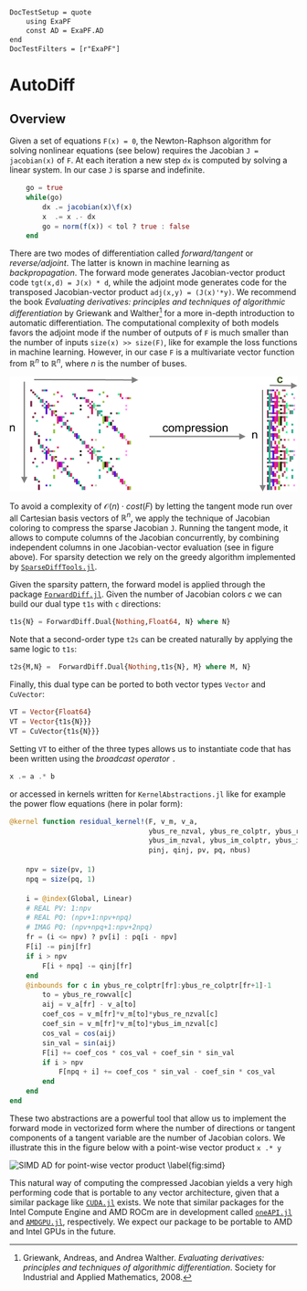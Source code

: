 ```@meta
DocTestSetup = quote
    using ExaPF
    const AD = ExaPF.AD
end
DocTestFilters = [r"ExaPF"]
```

# AutoDiff

## Overview

Given a set of equations `F(x) = 0`, the Newton-Raphson algorithm for
solving nonlinear equations (see below) requires the Jacobian `J = jacobian(x)`
of `F`. At each iteration a new step `dx` is computed by
solving a linear system. In our case `J` is sparse and indefinite.

```julia
    go = true
    while(go)
        dx .= jacobian(x)\f(x)
        x  .= x .- dx
        go = norm(f(x)) < tol ? true : false
    end
```
There are two modes of differentiation called *forward/tangent* or
*reverse/adjoint*. The latter is known in machine learning as
*backpropagation*. The forward mode generates Jacobian-vector product code
`tgt(x,d) = J(x) * d`, while the adjoint mode generates code for the
transposed Jacobian-vector product `adj(x,y) = (J(x)'*y)`. We recommend
the book *Evaluating derivatives: principles and techniques of algorithmic
differentiation* by Griewank and Walther[^1] for a more in-depth introduction to automatic
differentiation. The computational complexity of both models favors the
adjoint mode if the number of outputs of `F` is much smaller than the
number of inputs `size(x) >> size(F)`, like for example the loss functions
in machine learning. However, in our case `F` is a multivariate vector
function from $\mathbb{R}^n$ to $\mathbb{R}^n$, where $n$ is the number of
buses.

![Jacobian coloring \label{fig:coloring}](../figures/compression.png)

To avoid a complexity of $\mathcal{O}(n) \cdot cost(F)$ by letting the tangent mode
run over all Cartesian basis vectors of $\mathbb{R}^n$, we apply the technique of Jacobian
coloring to compress the sparse Jacobian `J`. Running the tangent mode, it
allows to compute columns of the Jacobian concurrently, by combining
independent columns in one Jacobian-vector evaluation (see
in figure above). For sparsity detection we rely on the greedy
algorithm implemented by [`SparseDiffTools.jl`](https://github.com/JuliaDiff/SparseDiffTools.jl).

Given the sparsity pattern, the forward model is applied through the package
[`ForwardDiff.jl`](https://github.com/exanauts/ForwardDiff.jl). Given the number of Jacobian
colors $c$ we can build our dual type `t1s` with `c` directions:

```julia
t1s{N} = ForwardDiff.Dual{Nothing,Float64, N} where N}
```
Note that a second-order type `t2s` can be created naturally by applying the same logic to `t1s`:

```julia
t2s{M,N} =  ForwardDiff.Dual{Nothing,t1s{N}, M} where M, N}
```

Finally, this dual type can be ported to both vector types `Vector` and `CuVector`:

```julia
VT = Vector{Float64}
VT = Vector{t1s{N}}}
VT = CuVector{t1s{N}}}
```

Setting `VT` to either of the three types allows us to instantiate code that has been written using the *broadcast operator* `.`

```julia
x .= a .* b
```

or accessed in kernels written for `KernelAbstractions.jl` like for example the power flow equations (here in polar form):

```julia
@kernel function residual_kernel!(F, v_m, v_a,
                                  ybus_re_nzval, ybus_re_colptr, ybus_re_rowval,
                                  ybus_im_nzval, ybus_im_colptr, ybus_im_rowval,
                                  pinj, qinj, pv, pq, nbus)

    npv = size(pv, 1)
    npq = size(pq, 1)

    i = @index(Global, Linear)
    # REAL PV: 1:npv
    # REAL PQ: (npv+1:npv+npq)
    # IMAG PQ: (npv+npq+1:npv+2npq)
    fr = (i <= npv) ? pv[i] : pq[i - npv]
    F[i] -= pinj[fr]
    if i > npv
        F[i + npq] -= qinj[fr]
    end
    @inbounds for c in ybus_re_colptr[fr]:ybus_re_colptr[fr+1]-1
        to = ybus_re_rowval[c]
        aij = v_a[fr] - v_a[to]
        coef_cos = v_m[fr]*v_m[to]*ybus_re_nzval[c]
        coef_sin = v_m[fr]*v_m[to]*ybus_im_nzval[c]
        cos_val = cos(aij)
        sin_val = sin(aij)
        F[i] += coef_cos * cos_val + coef_sin * sin_val
        if i > npv
            F[npq + i] += coef_cos * sin_val - coef_sin * cos_val
        end
    end
end
```

These two abstractions are a powerful tool that allow us to implement the
forward mode in vectorized form where the number of directions or tangent
components of a tangent variable are the number of Jacobian colors. We
illustrate this in the figure below with a point-wise vector product `x .* y`

![SIMD AD for point-wise vector product \label{fig:simd}](../figures/simd.png)

This natural way of computing the compressed Jacobian yields a very high
performing code that is portable to any vector architecture, given that a
similar package like [`CUDA.jl`](https://github.com/JuliaGPU/CUDA.jl) exists. We note that similar packages for the
Intel Compute Engine and AMD ROCm are in development called [`oneAPI.jl`](https://github.com/JuliaGPU/oneAPI.jl) and
[`AMDGPU.jl`](https://github.com/JuliaGPU/AMDGPU.jl), respectively. We expect our package to be portable to AMD and
Intel GPUs in the future.

[^1]:
    Griewank, Andreas, and Andrea Walther. *Evaluating derivatives: principles and techniques of algorithmic differentiation*. Society for Industrial and Applied Mathematics, 2008.
